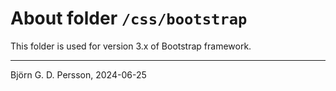# About folder `/css/bootstrap`

This folder is used for version 3.x of Bootstrap framework.

---

Björn G. D. Persson, 2024-06-25